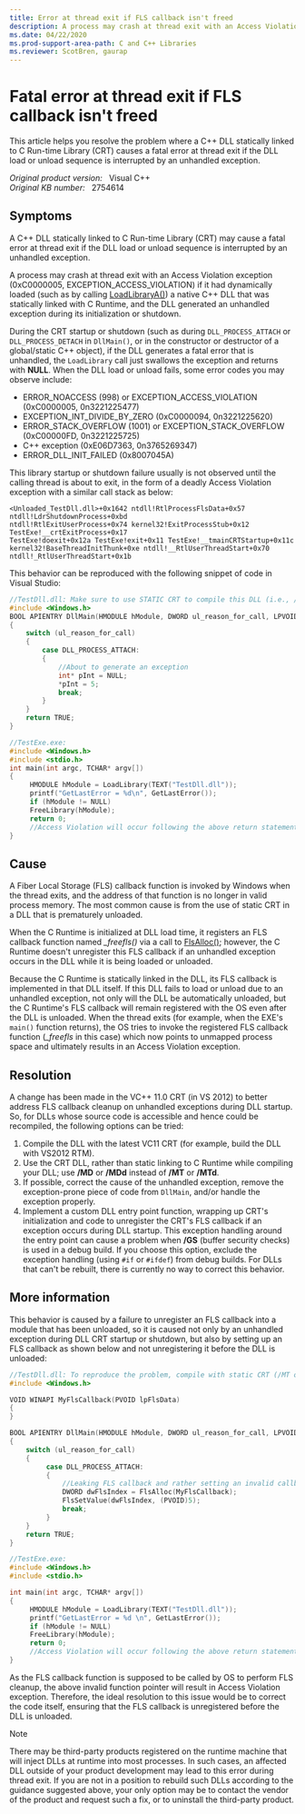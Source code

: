 ```yaml
---
title: Error at thread exit if FLS callback isn't freed
description: A process may crash at thread exit with an Access Violation exception if it had dynamically loaded a native C++ DLL that was statically linked with C Runtime, and the DLL generated an unhandled exception during its initialization or shutdown.
ms.date: 04/22/2020
ms.prod-support-area-path: C and C++ Libraries
ms.reviewer: ScotBren, gaurap
---
```

# Fatal error at thread exit if FLS callback isn't freed

This article helps you resolve the problem where a C++ DLL statically linked to C Run-time Library (CRT) causes a fatal error at thread exit if the DLL load or unload sequence is interrupted by an unhandled exception.

_Original product version:_ &nbsp; Visual C++  
_Original KB number:_ &nbsp; 2754614

## Symptoms

A C++ DLL statically linked to C Run-time Library (CRT) may cause a fatal error at thread exit if the DLL load or unload sequence is interrupted by an unhandled exception.  

A process may crash at thread exit with an Access Violation exception (0xC0000005, EXCEPTION_ACCESS_VIOLATION) if it had dynamically loaded (such as by calling [LoadLibraryA()](/windows/win32/api/libloaderapi/nf-libloaderapi-loadlibrarya)) a native C++ DLL that was statically linked with C Runtime, and the DLL generated an unhandled exception during its initialization or shutdown.

During the CRT startup or shutdown (such as during `DLL_PROCESS_ATTACH` or `DLL_PROCESS_DETACH` in `DllMain()`, or in the constructor or destructor of a global/static C++ object), if the DLL generates a fatal error that is unhandled, the `LoadLibrary` call just swallows the exception and returns with **NULL**. When the DLL load or unload fails, some error codes you may observe include:

- ERROR_NOACCESS (998) or EXCEPTION_ACCESS_VIOLATION (0xC0000005, 0n3221225477)
- EXCEPTION_INT_DIVIDE_BY_ZERO (0xC0000094, 0n3221225620)
- ERROR_STACK_OVERFLOW (1001) or EXCEPTION_STACK_OVERFLOW (0xC00000FD, 0n3221225725)
- C++ exception (0xE06D7363, 0n3765269347)
- ERROR_DLL_INIT_FAILED (0x8007045A)

This library startup or shutdown failure usually is not observed until the calling thread is about to exit, in the form of a deadly Access Violation exception with a similar call stack as below:

```console
<Unloaded_TestDll.dll>+0x1642 ntdll!RtlProcessFlsData+0x57 ntdll!LdrShutdownProcess+0xbd
ntdll!RtlExitUserProcess+0x74 kernel32!ExitProcessStub+0x12 TestExe!__crtExitProcess+0x17
TestExe!doexit+0x12a TestExe!exit+0x11 TestExe!__tmainCRTStartup+0x11c
kernel32!BaseThreadInitThunk+0xe ntdll!__RtlUserThreadStart+0x70 ntdll!_RtlUserThreadStart+0x1b
```

This behavior can be reproduced with the following snippet of code in Visual Studio:

```cpp
//TestDll.dll: Make sure to use STATIC CRT to compile this DLL (i.e., /MT or /MTd)
#include <Windows.h>
BOOL APIENTRY DllMain(HMODULE hModule, DWORD ul_reason_for_call, LPVOID lpReserved)
{
    switch (ul_reason_for_call)
    {
        case DLL_PROCESS_ATTACH:
        {
            //About to generate an exception
            int* pInt = NULL;
            *pInt = 5;
            break;
        }
    }
    return TRUE;
}

//TestExe.exe:
#include <Windows.h>
#include <stdio.h>
int main(int argc, TCHAR* argv[])
{
     HMODULE hModule = LoadLibrary(TEXT("TestDll.dll"));
     printf("GetLastError = %d\n", GetLastError());
     if (hModule != NULL)
     FreeLibrary(hModule);
     return 0;
     //Access Violation will occur following the above return statement
}
```

## Cause

A Fiber Local Storage (FLS) callback function is invoked by Windows when the thread exits, and the address of that function is no longer in valid process memory. The most common cause is from the use of static CRT in a DLL that is prematurely unloaded.

When the C Runtime is initialized at DLL load time, it registers an FLS callback function named *_freefls()* via a call to [FlsAlloc()](/windows/win32/api/fibersapi/nf-fibersapi-flsalloc); however, the C Runtime doesn't unregister this FLS callback if an unhandled exception occurs in the DLL while it is being loaded or unloaded.

Because the C Runtime is statically linked in the DLL, its FLS callback is implemented in that DLL itself. If this DLL fails to load or unload due to an unhandled exception, not only will the DLL be automatically unloaded, but the C Runtime's FLS callback will remain registered with the OS even after the DLL is unloaded. When the thread exits (for example, when the EXE's `main()` function returns), the OS tries to invoke the registered FLS callback function (*_freefls* in this case) which now points to unmapped process space and ultimately results in an Access Violation exception.

## Resolution

A change has been made in the VC++ 11.0 CRT (in VS 2012) to better address FLS callback cleanup on unhandled exceptions during DLL startup. So, for DLLs whose source code is accessible and hence could be recompiled, the following options can be tried:

1. Compile the DLL with the latest VC11 CRT (for example, build the DLL with VS2012 RTM).
2. Use the CRT DLL, rather than static linking to C Runtime while compiling your DLL; use **/MD** or **/MDd** instead of **/MT** or **/MTd**.
3. If possible, correct the cause of the unhandled exception, remove the exception-prone piece of code from `DllMain`, and/or handle the exception properly.
4. Implement a custom DLL entry point function, wrapping up CRT's initialization and code to unregister the CRT's FLS callback if an exception occurs during DLL startup. This exception handling around the entry point can cause a problem when **/GS** (buffer security checks) is used in a debug build. If you choose this option, exclude the exception handling (using `#if` or `#ifdef`) from debug builds. For DLLs that can't be rebuilt, there is currently no way to correct this behavior.

## More information

This behavior is caused by a failure to unregister an FLS callback into a module that has been unloaded, so it is caused not only by an unhandled exception during DLL CRT startup or shutdown, but also by setting up an FLS callback as shown below and not unregistering it before the DLL is unloaded:

```cpp
//TestDll.dll: To reproduce the problem, compile with static CRT (/MT or /MTd)
#include <Windows.h>

VOID WINAPI MyFlsCallback(PVOID lpFlsData)
{
}

BOOL APIENTRY DllMain(HMODULE hModule, DWORD ul_reason_for_call, LPVOID lpReserved)
{
    switch (ul_reason_for_call)
    {
         case DLL_PROCESS_ATTACH:
         {
             //Leaking FLS callback and rather setting an invalid callback.
             DWORD dwFlsIndex = FlsAlloc(MyFlsCallback);
             FlsSetValue(dwFlsIndex, (PVOID)5);
             break;
         }
    }
    return TRUE;
}

//TestExe.exe:
#include <Windows.h>
#include <stdio.h>

int main(int argc, TCHAR* argv[])
{
     HMODULE hModule = LoadLibrary(TEXT("TestDll.dll"));
     printf("GetLastError = %d \n", GetLastError());
     if (hModule != NULL)
     FreeLibrary(hModule);
     return 0;
     //Access Violation will occur following the above return statement
}
```

As the FLS callback function is supposed to be called by OS to perform FLS cleanup, the above invalid function pointer will result in Access Violation exception. Therefore, the ideal resolution to this issue would be to correct the code itself, ensuring that the FLS callback is unregistered before the DLL is unloaded.

> [!NOTE]
> There may be third-party products registered on the runtime machine that will inject DLLs at runtime into most processes. In such cases, an affected DLL outside of your product development may lead to this error during thread exit. If you are not in a position to rebuild such DLLs according to the guidance suggested above, your only option may be to contact the vendor of the product and request such a fix, or to uninstall the third-party product.
